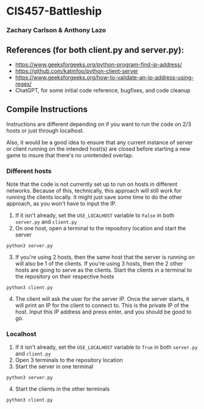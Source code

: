 # CIS457-Battleship
### Zachary Carlson & Anthony Lazo

## References (for both client.py and server.py):
- https://www.geeksforgeeks.org/python-program-find-ip-address/
- https://github.com/katmfoo/python-client-server
- https://www.geeksforgeeks.org/how-to-validate-an-ip-address-using-regex/
- ChatGPT, for some initial code reference, bugfixes, and code cleanup

## Compile Instructions

Instructions are different depending on if you want to run the code on 2/3 hosts or just through localhost.

Also, it would be a good idea to ensure that any current instance of server or client running on the intended host(s) are closed before starting a new game to insure that there's no unintended overlap.

### Different hosts
Note that the code is not currently set up to run on hosts in different networks. Because of this, technically, this approach will still work for running the clients locally. It might just save some time to do the other approach, as you won't have to input the IP.

1. If it isn't already, set the `USE_LOCALHOST` variable to `False` in both `server.py` and `client.py`
2. On one host, open a terminal to the repository location and start the server
```
python3 server.py
```
3. If you're using 2 hosts, then the same host that the server is running on will also be 1 of the clients. If you're using 3 hosts, then the 2 other hosts are going to serve as the clients. Start the clients in a terminal to the repository on their respective hosts
```
python3 client.py
```
4. The client will ask the user for the server IP. Once the server starts, it will print an IP for the client to connect to. This is the private IP of the host. Input this IP address and press enter, and you should be good to go.

### Localhost
1. If it isn't already, set the `USE_LOCALHOST` variable to `True` in both `server.py` and `client.py`
2. Open 3 terminals to the repository location
3. Start the server in one terminal
```
python3 server.py
```
4. Start the clients in the other terminals
```
python3 client.py
```